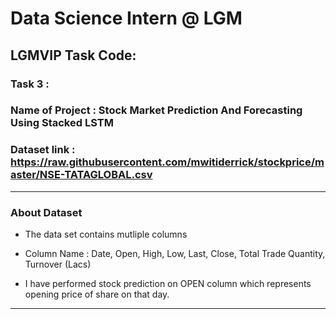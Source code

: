 # Data Science Intern @ LGM
## LGMVIP Task Code: 
### Task 3 :  
### Name of Project : Stock Market Prediction And Forecasting Using Stacked LSTM


### Dataset link : https://raw.githubusercontent.com/mwitiderrick/stockprice/master/NSE-TATAGLOBAL.csv
---
### About Dataset 
- The data set contains mutliple columns 

- Column Name : Date, Open, High, Low, Last, Close, Total Trade Quantity, Turnover (Lacs)

- I have performed stock prediction on OPEN column which represents opening price of share on that day.
---
